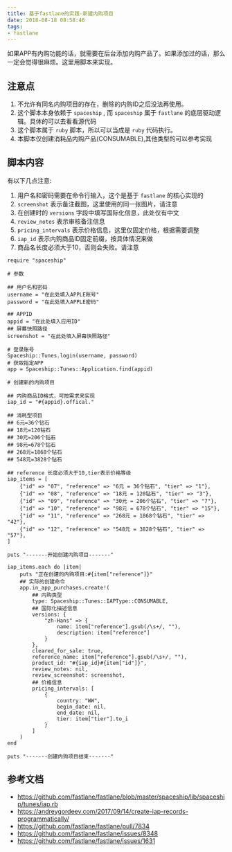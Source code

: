 ```yaml
---
title: 基于fastlane的实践-新建内购项目
date: 2018-08-18 08:58:46
tags:
- fastlane
---
```


如果APP有内购功能的话，就需要在后台添加内购产品了。如果添加过的话，那么一定会觉得很麻烦。这里用脚本来实现。

## 注意点

1. 不允许有同名内购项目的存在，删除的内购ID之后没法再使用。
2. 这个脚本本身依赖于 `spaceship` , 而 `spaceship` 属于 `fastlane` 的底层驱动逻辑。具体的可以去看看源代码
3. 这个脚本属于 `ruby` 脚本，所以可以当成是 `ruby` 代码执行。
4. 本脚本仅创建消耗品内购产品(CONSUMABLE),其他类型的可以参考实现

## 脚本内容

有以下几点注意:

1. 用户名和密码需要在命令行输入，这个是基于 `fastlane` 的核心实现的
2. `screenshot` 表示备注截图，这里使用的同一张图片，请注意
3. 在创建时的 `versions` 字段中填写国际化信息，此处仅有中文
4. `review_notes` 表示审核备注信息
5. `pricing_intervals` 表示价格信息，这里仅固定价格，根据需要调整
6. `iap_id` 表示内购商品ID固定前缀，按具体情况来做
7. 商品名长度必须大于10，否则会失败。请注意

```
require "spaceship"

# 参数

## 用户名和密码
username = "在此处填入APPLE账号"
password = "在此处填入APPLE密码"          

## APPID
appid = "在此处填入应用ID" 
## 屏幕快照路径
screenshot = "在此处填入屏幕快照路径"

# 登录账号
Spaceship::Tunes.login(username, password)
# 获取指定APP
app = Spaceship::Tunes::Application.find(appid)

# 创建新的内购项目

## 内购商品ID格式，可按需求来实现
iap_id = "#{appid}.offical."

## 消耗型项目
## 6元=36个钻石
## 18元=120钻石
## 30元=206个钻石
## 98元=678个钻石
## 268元=1868个钻石
## 548元=3828个钻石

## reference 长度必须大于10,tier表示价格等级
iap_items = [
    {"id" => "07", "reference" => "6元 = 36个钻石", "tier" => "1"},
    {"id" => "08", "reference" => "18元 = 120钻石", "tier" => "3"},
    {"id" => "09", "reference" => "30元 = 206个钻石", "tier" => "7"},
    {"id" => "10", "reference" => "98元 = 678个钻石", "tier" => "15"},
    {"id" => "11", "reference" => "268元 = 1868个钻石", "tier" => "42"},
    {"id" => "12", "reference" => "548元 = 3828个钻石", "tier" => "57"},
]

puts "-------开始创建内购项目-------"

iap_items.each do |item|
    puts "正在创建的内购项目:#{item["reference"]}"
    ## 实际的创建命令
    app.in_app_purchases.create!(
        ## 内购类型
        type: Spaceship::Tunes::IAPType::CONSUMABLE, 
        ## 国际化描述信息
        versions: {
            "zh-Hans" => {
                name: item["reference"].gsub(/\s+/, ""),
                description: item["reference"]
            }
        },
        cleared_for_sale: true,
        reference_name: item["reference"].gsub(/\s+/, ""),
        product_id: "#{iap_id}#{item["id"]}",
        review_notes: nil,
        review_screenshot: screenshot,
        ## 价格信息
        pricing_intervals: [
            {
                country: "WW",
                begin_date: nil,
                end_date: nil,
                tier: item["tier"].to_i
            }
        ] 
    )
end

puts "-------创建内购项目结束-------"
```

## 参考文档

- https://github.com/fastlane/fastlane/blob/master/spaceship/lib/spaceship/tunes/iap.rb
- https://andreygordeev.com/2017/09/14/create-iap-records-programmatically/
- https://github.com/fastlane/fastlane/pull/7834
- https://github.com/fastlane/fastlane/issues/8348
- https://github.com/fastlane/fastlane/issues/1631
